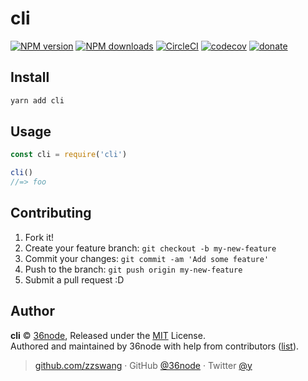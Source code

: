 
# cli

[![NPM version](https://img.shields.io/npm/v/cli.svg?style=flat)](https://npmjs.com/package/cli) [![NPM downloads](https://img.shields.io/npm/dm/cli.svg?style=flat)](https://npmjs.com/package/cli) [![CircleCI](https://circleci.com/gh/36node/cli/tree/master.svg?style=shield)](https://circleci.com/gh/36node/cli/tree/master)  [![codecov](https://codecov.io/gh/36node/cli/branch/master/graph/badge.svg)](https://codecov.io/gh/36node/cli)
 [![donate](https://img.shields.io/badge/$-donate-ff69b4.svg?maxAge=2592000&style=flat)](https://github.com/36node/donate)

## Install

```bash
yarn add cli
```

## Usage

```js
const cli = require('cli')

cli()
//=> foo
```

## Contributing

1. Fork it!
2. Create your feature branch: `git checkout -b my-new-feature`
3. Commit your changes: `git commit -am 'Add some feature'`
4. Push to the branch: `git push origin my-new-feature`
5. Submit a pull request :D


## Author

**cli** © [36node](https://github.com/36node), Released under the [MIT](./LICENSE) License.<br>
Authored and maintained by 36node with help from contributors ([list](https://github.com/36node/cli/contributors)).

> [github.com/zzswang](https://github.com/zzswang) · GitHub [@36node](https://github.com/36node) · Twitter [@y](https://twitter.com/y)

